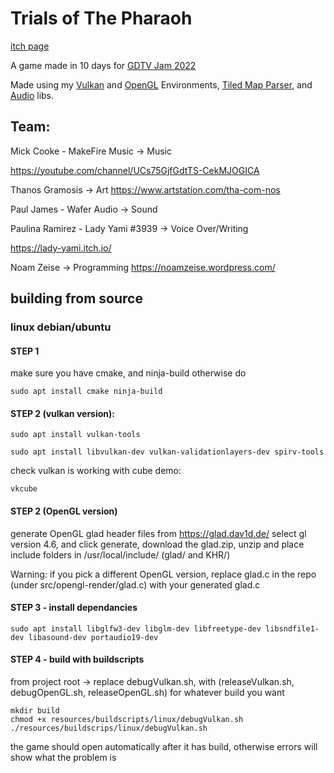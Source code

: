 # Trials of The Pharaoh
[itch page](https://noamzeise.itch.io/pharaoh-trials)

A game made in 10 days for [GDTV Jam 2022](https://itch.io/jam/gamedevtv-jam-2022)

Made using my [Vulkan](https://github.com/NoamZeise/Vulkan-Environment) and [OpenGL](https://github.com/NoamZeise/OpenGL-Environment) Environments, [Tiled Map Parser](https://github.com/NoamZeise/TiledMapParser), and [Audio](https://github.com/NoamZeise/audio) libs.


## Team:

Mick Cooke - MakeFire Music   -> Music

 https://youtube.com/channel/UCs75GjfGdtTS-CekMJOGICA

Thanos Gramosis  -> Art    https://www.artstation.com/tha-com-nos

Paul James - Wafer Audio -> Sound

Paulina Ramirez -  Lady Yami #3939  -> Voice Over/Writing 

https://lady-yami.itch.io/

Noam Zeise -> Programming  https://noamzeise.wordpress.com/


## building from source

### linux debian/ubuntu

#### STEP 1
make sure you have cmake, and ninja-build otherwise do
```
sudo apt install cmake ninja-build
```

#### STEP 2 (vulkan version):

```
sudo apt install vulkan-tools
```
```
sudo apt install libvulkan-dev vulkan-validationlayers-dev spirv-tools
```
check vulkan is working with cube demo:
```
vkcube
```

#### STEP 2 (OpenGL version)
generate OpenGL glad header files from https://glad.dav1d.de/ 
select gl version 4.6, and click generate, download the glad.zip, unzip and place include folders in /usr/local/include/ (glad/ and KHR/)

Warning: if you pick a different OpenGL version, replace glad.c in the repo (under src/opengl-render/glad.c) with your generated glad.c

#### STEP 3 - install dependancies
```
sudo apt install libglfw3-dev libglm-dev libfreetype-dev libsndfile1-dev libasound-dev portaudio19-dev
```

#### STEP 4 - build with buildscripts
from project root -> replace debugVulkan.sh, with (releaseVulkan.sh, debugOpenGL.sh, releaseOpenGL.sh) for whatever build you want
```
mkdir build
chmod +x resources/buildscripts/linux/debugVulkan.sh
./resources/buildscrips/linux/debugVulkan.sh
```
the game should open automatically after it has build, otherwise errors will show what the problem is 
